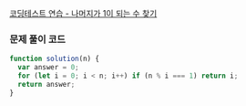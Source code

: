 [코딩테스트 연습 - 나머지가 1이 되는 수 찾기](https://school.programmers.co.kr/learn/courses/30/lessons/87389)

### 문제 풀이 코드

```jsx
function solution(n) {
  var answer = 0;
  for (let i = 0; i < n; i++) if (n % i === 1) return i;
  return answer;
}
```